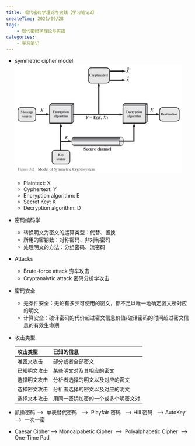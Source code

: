 ```yaml
---
title: 现代密码学理论与实践【学习笔记2】
createTime: 2021/09/28
tags:
    - 现代密码学理论与实践
categories:
    - 学习笔记
---
```


-   symmetric cipher model ![](./img/Pasted-6.png)
    -   Plaintext: X
    -   Cyphertext: Y
    -   Encryption algorithm: E
    -   Secret Key: K
    -   Decryption algorithm: D
-   密码编码学
    -   转换明文为密文的运算类型：代替、置换
    -   所用的密钥数：对称密码、非对称密码
    -   处理明文的方法：分组密码、流密码
-   Attacks
    -   Brute-force attack 穷举攻击
    -   Cryptanalytic attack 密码分析学攻击
-   密码安全
    -   无条件安全：无论有多少可使用的密文，都不足以唯一地确定密文所对应的明文
    -   计算安全：破译密码的代价超过密文信息价值/破译密码的时间超过密文信息的有效生命期
-   攻击类型

    | 攻击类型     | 已知的信息                         |
    | ------------ | ---------------------------------- |
    | 唯密文攻击   | 部分或者全部密文                   |
    | 已知明文攻击 | 某些明文对及其相应的密文           |
    | 选择明文攻击 | 分析者选择的明文以及对应的密文     |
    | 选择密文攻击 | 分析者选择的密文以及对应的明文     |
    | 选择文本攻击 | 用同一密钥加密的一个或多个明密文对 |

-   凯撒密码 -->  单表替代密码   -->  Playfair 密码   --> Hill 密码   --> AutoKey  -->  一次一密
-   Caesar Cipher --> Monoalpabetic Cipher  -->  Polyalphabetic Cipher  -->  One-Time Pad
